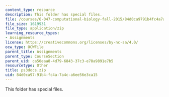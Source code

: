 ```yaml
---
content_type: resource
description: This folder has special files.
file: /courses/6-047-computational-biology-fall-2015/84d0ca9791b4fc4a7a4ca6ee56e3ca15_ps3docs.zip
file_size: 1619931
file_type: application/zip
learning_resource_types:
- Assignments
license: https://creativecommons.org/licenses/by-nc-sa/4.0/
ocw_type: OCWFile
parent_title: Assignments
parent_type: CourseSection
parent_uid: ca50eaa8-4d79-6843-37c3-e78a9891e7b5
resourcetype: Other
title: ps3docs.zip
uid: 84d0ca97-91b4-fc4a-7a4c-a6ee56e3ca15
---
```

This folder has special files.
